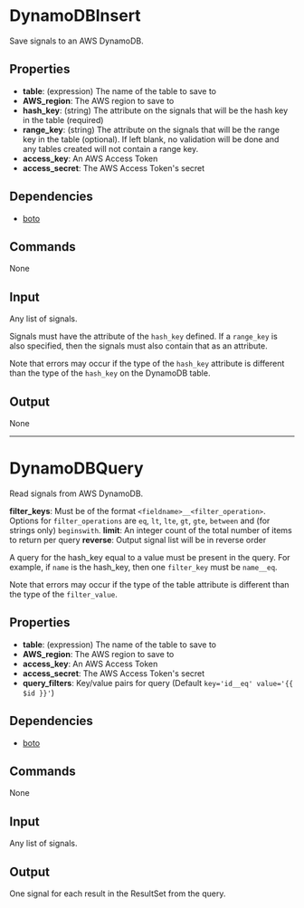 DynamoDBInsert
==============

Save signals to an AWS DynamoDB.

Properties
----------

 - **table**: (expression) The name of the table to save to
 - **AWS_region**: The AWS region to save to
 - **hash_key**: (string) The attribute on the signals that will be the hash key in the table (required)
 - **range_key**: (string) The attribute on the signals that will be the range key in the table (optional). If left blank, no validation will be done and any tables created will not contain a range key.
 - **access_key**: An AWS Access Token
 - **access_secret**: The AWS Access Token's secret


Dependencies
------------

 * [boto](https://github.com/boto/boto)

Commands
--------
None

Input
-----
Any list of signals.

Signals must have the attribute of the `hash_key` defined. If a `range_key` is also specified, then the signals must also contain that as an attribute.

Note that errors may occur if the type of the `hash_key` attribute is different than the type of the `hash_key` on the DynamoDB table.

Output
------
None

-------------------------------------------------------------------------------

DynamoDBQuery
=============

Read signals from AWS DynamoDB.

**filter_keys**: Must be of the format `<fieldname>__<filter_operation>`. Options for `filter_operations` are `eq`, `lt`, `lte`, `gt`, `gte`, `between` and (for strings only) `beginswith`.
**limit**: An integer count of the total number of items to return per query
**reverse**: Output signal list will be in reverse order

A query for the hash\_key equal to a value must be present in the query. For example, if `name` is the hash\_key, then one `filter_key` must be `name__eq`.

Note that errors may occur if the type of the table attribute is different than the type of the `filter_value`.

Properties
----------

 - **table**: (expression) The name of the table to save to
 - **AWS_region**: The AWS region to save to
 - **access_key**: An AWS Access Token
 - **access_secret**: The AWS Access Token's secret
 - **query_filters**: Key/value pairs for query (Default `key='id__eq' value='{{ $id }}'`)


Dependencies
------------

 * [boto](https://github.com/boto/boto)

Commands
--------
None

Input
-----
Any list of signals.

Output
------
One signal for each result in the ResultSet from the query.
